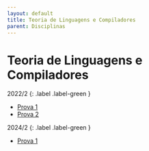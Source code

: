 ```yaml
---
layout: default
title: Teoria de Linguagens e Compiladores
parent: Disciplinas
---
```


# Teoria de Linguagens e Compiladores

2022/2
{: .label .label-green }

- [Prova 1](2022/2/prova1.pdf)
- [Prova 2](2022/2/prova2.pdf)

2024/2
{: .label .label-green }

- [Prova 1](2024/2/prova1.pdf)
